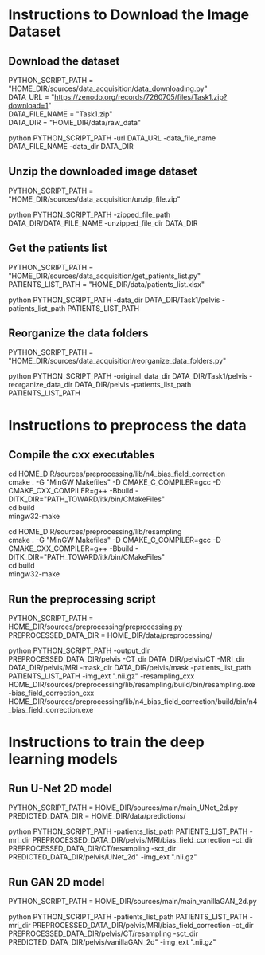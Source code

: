 

# Instructions to Download the Image Dataset
## Download the dataset

PYTHON_SCRIPT_PATH = "HOME_DIR/sources/data_acquisition/data_downloading.py" <br />
DATA_URL = "https://zenodo.org/records/7260705/files/Task1.zip?download=1" <br />
DATA_FILE_NAME = "Task1.zip" <br />
DATA_DIR = "HOME_DIR/data/raw_data"

python PYTHON_SCRIPT_PATH -url DATA_URL -data_file_name DATA_FILE_NAME -data_dir DATA_DIR

## Unzip the downloaded image dataset

PYTHON_SCRIPT_PATH = "HOME_DIR/sources/data_acquisition/unzip_file.zip" 

python PYTHON_SCRIPT_PATH -zipped_file_path DATA_DIR/DATA_FILE_NAME -unzipped_file_dir DATA_DIR

## Get the patients list

PYTHON_SCRIPT_PATH = "HOME_DIR/sources/data_acquisition/get_patients_list.py" <br />
PATIENTS_LIST_PATH = "HOME_DIR/data/patients_list.xlsx"

python PYTHON_SCRIPT_PATH -data_dir DATA_DIR/Task1/pelvis -patients_list_path PATIENTS_LIST_PATH

## Reorganize the data folders
PYTHON_SCRIPT_PATH = "HOME_DIR/sources/data_acquisition/reorganize_data_folders.py" 

python PYTHON_SCRIPT_PATH -original_data_dir DATA_DIR/Task1/pelvis -reorganize_data_dir DATA_DIR/pelvis -patients_list_path PATIENTS_LIST_PATH

# Instructions to preprocess the data

## Compile the cxx executables
cd HOME_DIR/sources/preprocessing/lib/n4_bias_field_correction <br />
cmake . -G "MinGW Makefiles" -D CMAKE_C_COMPILER=gcc -D CMAKE_CXX_COMPILER=g++ -Bbuild -DITK_DIR="PATH_TOWARD/itk/bin/CMakeFiles" <br />
cd build <br />
mingw32-make

cd HOME_DIR/sources/preprocessing/lib/resampling<br />
cmake . -G "MinGW Makefiles" -D CMAKE_C_COMPILER=gcc -D CMAKE_CXX_COMPILER=g++ -Bbuild -DITK_DIR="PATH_TOWARD/itk/bin/CMakeFiles"<br />
cd build <br />
mingw32-make

## Run the preprocessing script

PYTHON_SCRIPT_PATH = HOME_DIR/sources/preprocessing/preprocessing.py <br />
PREPROCESSED_DATA_DIR = HOME_DIR/data/preprocessing/

python PYTHON_SCRIPT_PATH -output_dir PREPROCESSED_DATA_DIR/pelvis -CT_dir DATA_DIR/pelvis/CT -MRI_dir DATA_DIR/pelvis/MRI -mask_dir DATA_DIR/pelvis/mask -patients_list_path PATIENTS_LIST_PATH -img_ext ".nii.gz" -resampling_cxx HOME_DIR/sources/preprocessing/lib/resampling/build/bin/resampling.exe -bias_field_correction_cxx HOME_DIR/sources/preprocessing/lib/n4_bias_field_correction/build/bin/n4_bias_field_correction.exe

# Instructions to train the deep learning models
## Run U-Net 2D model

PYTHON_SCRIPT_PATH = HOME_DIR/sources/main/main_UNet_2d.py <br />
PREDICTED_DATA_DIR = HOME_DIR/data/predictions/

python PYTHON_SCRIPT_PATH -patients_list_path PATIENTS_LIST_PATH -mri_dir PREPROCESSED_DATA_DIR/pelvis/MRI/bias_field_correction -ct_dir PREPROCESSED_DATA_DIR/CT/resampling -sct_dir PREDICTED_DATA_DIR/pelvis/UNet_2d" -img_ext ".nii.gz"

## Run GAN 2D model

PYTHON_SCRIPT_PATH = HOME_DIR/sources/main/main_vanillaGAN_2d.py

python PYTHON_SCRIPT_PATH -patients_list_path PATIENTS_LIST_PATH -mri_dir PREPROCESSED_DATA_DIR/pelvis/MRI/bias_field_correction -ct_dir PREPROCESSED_DATA_DIR/pelvis/CT/resampling -sct_dir PREDICTED_DATA_DIR/pelvis/vanillaGAN_2d" -img_ext ".nii.gz"

